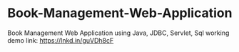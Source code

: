 # Book-Management-Web-Application
Book Management Web Application using Java, JDBC, Servlet, Sql
working demo link: https://lnkd.in/guVDh8cF
